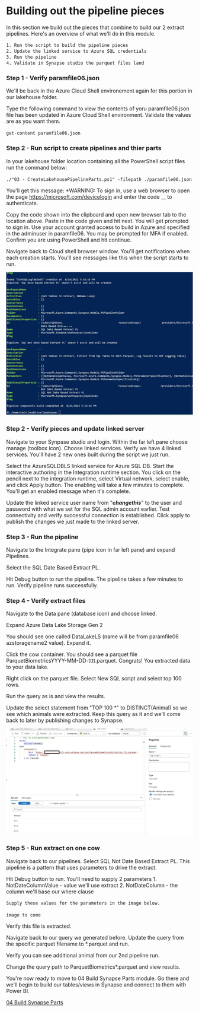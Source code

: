 # Building out the pipeline pieces 
In this section we build out the pieces that combine to build our 2 extract pipelines.  Here's an overview of what we'll do in this module.  
		
	1. Run the script to build the pipeline pieces 
	2. Update the linked service to Azure SQL credentials 
    3. Run the pipeline 
    4. Validate in Synapse studio the parquet files land 


### Step 1 - Verify paramfile06.json ###
We'll be back in the Azure Cloud Shell environement again for this portion in our lakehouse folder.    

Type the following command to view the contents of yoru paramfile06.json file has been updated in Azure Cloud Shell environment.  Validate the values are as you want them.    

`get-content paramfile06.json`

### Step 2 - Run script to create pipelines and thier parts ###
In your lakehouse folder location containing all the PowerShell script files run the command below:  

`./"03 - CreateLakehousePipelineParts.ps1" -filepath ./paramfile06.json`

You'll get this message: 
*WARNING: To sign in, use a web browser to open the page https://microsoft.com/devicelogin and enter the code __ to authenticate.

Copy the code shown into the clipboard and open new browser tab to the location above.  Paste in the code given and hit next. You will get prompted to sign in.  Use your account granted access to build in Azure and specified in the adminuser in paramfile06.  You may be prompted for MFA if enabled. Confirm you are using PowerShell and hit continue. 

Navigate back to Cloud shell browser window.  You'll get notifications when each creation starts.  You'll see messages like this when the script starts to run.  

![alt text](https://github.com/hfoley/EDU/blob/master/images/lakehouse/createpipeline.jpg?raw=true) 

### Step 2 - Verify pieces and update linked server ###
Navigate to your Synpase studio and login.  Within the far left pane choose manage (toolbox icon).  Choose linked services.  Verify we have 4 linked services.  You'll have 2 new ones built during the script we just run.    

Select the AzureSQLDBLS linked service for Azure SQL DB.  Start the interactive authoring in the Integration runtime section.  You click on the pencil next to the integration runtime, select Virtual network, select enable, and click Apply button. The enabling will take a few minutes to complete.  You'll get an enabled message when it's complete.  

Update the linked service user name from "***changethis***" to the user and password with what we set for the SQL admin account earlier.  Test connectivity and verify successful connection is established.  Click apply to publish the changes we just made to the linked server.  


### Step 3 - Run the pipeline ###
Navigate to the Integrate pane (pipe icon in far left pane) and expand Pipelines. 

Select the SQL Date Based Extract PL. 

Hit Debug button to run the pipeline.  The pipeline takes a few minutes to run.  Verify pipeline runs successfully. 

### Step 4 - Verify extract files ###
Navigate to the Data pane (database icon) and choose linked.  

Expand Azure Data Lake Storage Gen 2

You should see one called DataLakeLS (name will be from paramfile06 azstoragename2 value).  Expand it. 

Click the cow container. You should see a parquet file ParquetBiometricsYYYY-MM-DD-tttt.parquet.  Congrats! You extracted data to your data lake. 

Right click on the parquet file.  Select New SQL script and select top 100 rows.  

Run the query as is and view the results.  

Update the select statement from "TOP 100 *" to DISTINCT(Animal) so we see which animals were extracted.  Keep this query as it and we'll come back to later by publishing changes to Synapse.  

![alt text](https://github.com/hfoley/EDU/blob/master/images/lakehouse/DistinctAnimals.jpg?raw=true) 

### Step 5 - Run extract on one cow ###
Navigate back to our pipelines.  Select SQL Not Date Based Extract PL.  This pipeline is a pattern that uses parameters to drive the extract.  

Hit Debug button to run.  You'll need to supply 2 parameters 
    1. NotDateColumnValue - value we'll use extract
    2. NotDateColumn - the column we'll base our where clause

    Supply these values for the parameters in the image below. 

    image to come 

Verify this file is extracted.  

Navigate back to our query we generated before.  Update the query from the specific parquet filename to *.parquet and run. 

Verify you can see additional animal from our 2nd pipeline run.  

Change the query path to ParquetBiometrics*.parquet and view results. 


You're now ready to move to 04 Build Synapse Parts module.  Go there and we'll begin to build our tables/views in Synapse and connect to them with Power BI.
  
[04 Build Synapse Parts](https://github.com/hfoley/lakehouse/tree/main/04%20Build%20Synapse%20Parts) 
